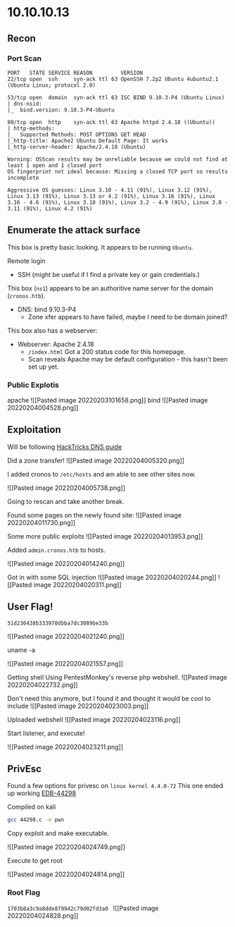 # 10.10.10.13

## Recon

### Port Scan

```text
PORT   STATE SERVICE REASON         VERSION                                                                                                                                  22/tcp open  ssh     syn-ack ttl 63 OpenSSH 7.2p2 Ubuntu 4ubuntu2.1 (Ubuntu Linux; protocol 2.0)                                                                                                                                                 

53/tcp open  domain  syn-ack ttl 63 ISC BIND 9.10.3-P4 (Ubuntu Linux)                                                                                                        | dns-nsid:                                                                                                                                                                  |_  bind.version: 9.10.3-P4-Ubuntu                                                                                                                                           

80/tcp open  http    syn-ack ttl 63 Apache httpd 2.4.18 ((Ubuntu))                                                                                                           | http-methods:                                                                                                                                                              |_  Supported Methods: POST OPTIONS GET HEAD                                                                                                                                 |_http-title: Apache2 Ubuntu Default Page: It works                                                                                                                          |_http-server-header: Apache/2.4.18 (Ubuntu)                                                                                                                                 

Warning: OSScan results may be unreliable because we could not find at least 1 open and 1 closed port                                                                        OS fingerprint not ideal because: Missing a closed TCP port so results incomplete                                                                                            

Aggressive OS guesses: Linux 3.10 - 4.11 (91%), Linux 3.12 (91%), Linux 3.13 (91%), Linux 3.13 or 4.2 (91%), Linux 3.16 (91%), Linux 3.16 - 4.6 (91%), Linux 3.18 (91%), Linux 3.2 - 4.9 (91%), Linux 3.8 - 3.11 (91%), Linux 4.2 (91%)  

```

## Enumerate the attack surface

This box is pretty basic looking. It appears to be running `Ubuntu`.

Remote login
- SSH (might be useful if I find a private key or gain credentials.)
	
This box (`ns1`) appears to be an authoritive name server for the domain (`cronos.htb`).
- DNS: bind 9.10.3-P4
	- Zone xfer appears to have failed, maybe I need to be domain joined?
	
This box also has a webserver:	
- Webserver: Apache 2.4.18
	- `/index.html` Got a 200 status code for this homepage.
	- Scan reveals Apache may be default configuration - this hasn't been set up yet.
	 
		
		
### Public Explotis

apache
![[Pasted image 20220203101658.png]]
bind
![[Pasted image 20220204004528.png]]

## Exploitation

Will be following [HackTricks DNS guide](https://book.hacktricks.xyz/pentesting/pentesting-dns)

Did a zone transfer!
![[Pasted image 20220204005320.png]]

I added cronos to `/etc/hosts` and am able to see other sites now.


![[Pasted image 20220204005738.png]]

Going to rescan and take another break.

Found some pages on the newly found site:
![[Pasted image 20220204011730.png]]

Some more public exploits
![[Pasted image 20220204013953.png]]

Added `admin.cronos.htb` to hosts.

![[Pasted image 20220204014240.png]]

Got in with some SQL injection
![[Pasted image 20220204020244.png]]
![[Pasted image 20220204020311.png]]


## User Flag!
`51d236438b333970dbba7dc3089be33b`

![[Pasted image 20220204021240.png]]


uname -a

![[Pasted image 20220204021557.png]]

Getting shell
Using PentestMonkey's reverse php webshell.
![[Pasted image 20220204022732.png]]


Don't need this anymore, but I found it and thought it would be cool to include
![[Pasted image 20220204023003.png]]

Uploaded webshell
![[Pasted image 20220204023116.png]]

Start listener, and execute!

![[Pasted image 20220204023211.png]]

## PrivEsc

Found a few options for privesc on `linux kernel 4.4.0-72`
This one ended up working [EDB-44298](https://www.exploit-db.com/exploits/44298)

Compiled on kali
```bash
gcc 44298.c -o pwn
```

Copy exploit and make executable.

![[Pasted image 20220204024749.png]]

Execute to get root

![[Pasted image 20220204024814.png]]

### Root Flag
`1703b8a3c9a8dde879942c79d02fd3a0 `
![[Pasted image 20220204024828.png]]
